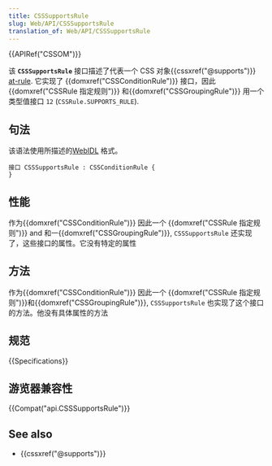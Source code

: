 ```yaml
---
title: CSSSupportsRule
slug: Web/API/CSSSupportsRule
translation_of: Web/API/CSSSupportsRule
---
```

{{APIRef("CSSOM")}}

该 **`CSSSupportsRule`** 接口描述了代表一个 CSS 对象{{cssxref("@supports")}} [at-rule](/en-US/docs/Web/CSS/At-rule). 它实现了 {{domxref("CSSConditionRule")}} 接口，因此 {{domxref("CSSRule 指定规则")}} 和{{domxref("CSSGroupingRule")}} 用一个类型值接口 `12` (`CSSRule.SUPPORTS_RULE`).

## 句法

该语法使用所描述的[WebIDL](http://dev.w3.org/2006/webapi/WebIDL/) 格式。

```plain
接口 CSSSupportsRule : CSSConditionRule {
}
```

## 性能

作为{{domxref("CSSConditionRule")}} 因此一个 {{domxref("CSSRule 指定规则")}} and 和一{{domxref("CSSGroupingRule")}}, `CSSSupportsRule` 还实现了，这些接口的属性。它没有特定的属性

## 方法

作为{{domxref("CSSConditionRule")}} 因此一个 {{domxref("CSSRule 指定规则")}}和{{domxref("CSSGroupingRule")}}, `CSSSupportsRule` 也实现了这个接口的方法。他没有具体属性的方法

## 规范

{{Specifications}}

## 游览器兼容性

{{Compat("api.CSSSupportsRule")}}

## See also

- {{cssxref("@supports")}}
